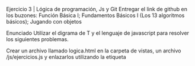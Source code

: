 Ejercicio 3 | Lógica de programación, Js y Git
Entregar el link de github en los buzones: Función Básica I; Fundamentos Básicos I (Los 13 algoritmos básicos); Jugando con objetos

Enunciado
Utilizar el digrama de T y el lenguaje de javascript para resolver los siguientes problemas.

Crear un archivo llamado logica.html en la carpeta de vistas, un archivo /js/ejercicios.js y enlazarlos utilizando la etiqueta <script>

Pasos para resolver el ejercicio
Variables y Tipos de datos

Dado 2 números n y m, sumarlo e imprimirlos por consola

Dado 5 números a, b, c, d y e, multiplicarlos entre sí, guardarlos en una variable z e imprimirlos en consola

Dado las variables x, y, z; imprimir el resultado de la operación

    ((x + z) * y * y)
Dados dos variables de texto como a = "hola " y b = "mundo" mostrar el restulado de a + b

Dado 3 variables a, b y c; imprimir en consola el resultado de la operación. 5 + 3 + 7 = 537

Dado los siguientes objetos javascript (JSON)

usuario1 = { nombre: "juan", apellido: "perez" }
usuario2 = { nombre: "sara", apellido: "aparicio" }
usuario3 = { nombre: "sebastián", apellido: "gonzales" }
usuario4 = { nombre: "catalina", apellido: "rodriguez" }
usuario5 = { nombre: "laura", apellido: "quintanilla" }
usuario6 = { nombre: "camila", apellido: "lopez" }
usuario7 = { nombre: "carlos", apellido: "gutierrez" }
usuario8 = { nombre: "sergio", apellido: "chacon" }
Imprimir un saludo para el usuario según un número n. Por ejemplo, si n = 3 debería imprimirse en consola "Hola, sebastián gonzales"

Estructura If

Entendiendo la restructura If

//1. Dado un número b realizar la siguiente operación
    if(b<10) {
        return 2;
    }
    else     {
        return 4;
    }
    console.log(b);
Dado dos variables numéricas a y b, deterinar cuál de los dos es mayor

Dados dos variables numéricas a y b, determinar cuál es mayor, cuál es menor o si son iguales

Dado un número n, determinar si es un número par

Dado un número n, determinar si es un número impar

Realizar un software para el control del ingreso de pesonas al cine, donde las películas se dividen en las siguientes categorías:

A => Todo público
B => Desde 9 años
C => Desde 18 años
D => Desde 25 años
El usuario debe ingresar su edad y la categoría de la película que desea ver y el software deberá imprimir en consola si puede no ver la película según la clasificación.

Estructura For

Estructura While

Funciones y fetch (ajax|api)
